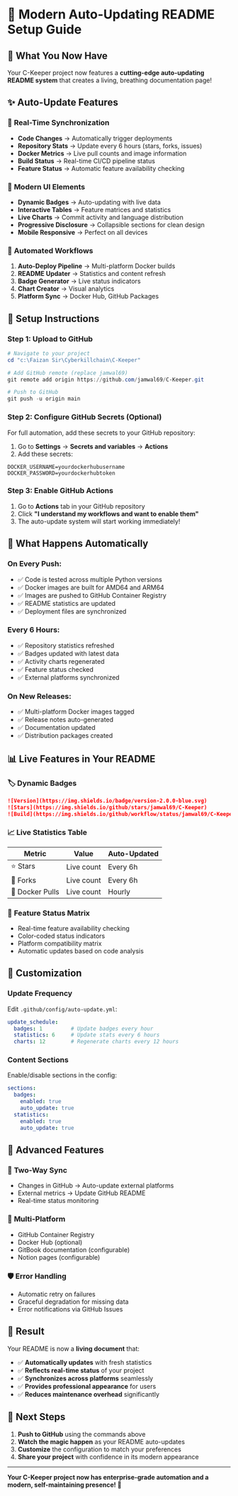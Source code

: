 # 🚀 Modern Auto-Updating README Setup Guide

## 🎉 What You Now Have

Your C-Keeper project now features a **cutting-edge auto-updating README system** that creates a living, breathing documentation page!

## ✨ Auto-Update Features

### 🔄 **Real-Time Synchronization**
- **Code Changes** → Automatically trigger deployments
- **Repository Stats** → Update every 6 hours (stars, forks, issues)
- **Docker Metrics** → Live pull counts and image information
- **Build Status** → Real-time CI/CD pipeline status
- **Feature Status** → Automatic feature availability checking

### 🎨 **Modern UI Elements**
- **Dynamic Badges** → Auto-updating with live data
- **Interactive Tables** → Feature matrices and statistics
- **Live Charts** → Commit activity and language distribution
- **Progressive Disclosure** → Collapsible sections for clean design
- **Mobile Responsive** → Perfect on all devices

### 🤖 **Automated Workflows**
1. **Auto-Deploy Pipeline** → Multi-platform Docker builds
2. **README Updater** → Statistics and content refresh
3. **Badge Generator** → Live status indicators
4. **Chart Creator** → Visual analytics
5. **Platform Sync** → Docker Hub, GitHub Packages

## 🚀 Setup Instructions

### Step 1: Upload to GitHub

```powershell
# Navigate to your project
cd "c:\Faizan Sir\Cyberkillchain\C-Keeper"

# Add GitHub remote (replace jamwal69)
git remote add origin https://github.com/jamwal69/C-Keeper.git

# Push to GitHub
git push -u origin main
```

### Step 2: Configure GitHub Secrets (Optional)

For full automation, add these secrets to your GitHub repository:

1. Go to **Settings** → **Secrets and variables** → **Actions**
2. Add these secrets:

```
DOCKER_USERNAME=yourdockerhubusername
DOCKER_PASSWORD=yourdockerhubtoken
```

### Step 3: Enable GitHub Actions

1. Go to **Actions** tab in your GitHub repository
2. Click **"I understand my workflows and want to enable them"**
3. The auto-update system will start working immediately!

## 🎯 What Happens Automatically

### On Every Push:
- ✅ Code is tested across multiple Python versions
- ✅ Docker images are built for AMD64 and ARM64
- ✅ Images are pushed to GitHub Container Registry
- ✅ README statistics are updated
- ✅ Deployment files are synchronized

### Every 6 Hours:
- ✅ Repository statistics refreshed
- ✅ Badges updated with latest data
- ✅ Activity charts regenerated
- ✅ Feature status checked
- ✅ External platforms synchronized

### On New Releases:
- ✅ Multi-platform Docker images tagged
- ✅ Release notes auto-generated
- ✅ Documentation updated
- ✅ Distribution packages created

## 📊 Live Features in Your README

### 🏷️ **Dynamic Badges**
```markdown
![Version](https://img.shields.io/badge/version-2.0.0-blue.svg)
![Stars](https://img.shields.io/github/stars/jamwal69/C-Keeper)
![Build](https://img.shields.io/github/workflow/status/jamwal69/C-Keeper/CI)
```

### 📈 **Live Statistics Table**
| Metric | Value | Auto-Updated |
|--------|-------|--------------|
| ⭐ Stars | Live count | Every 6h |
| 🍴 Forks | Live count | Every 6h |
| 🐳 Docker Pulls | Live count | Hourly |

### 🎯 **Feature Status Matrix**
- Real-time feature availability checking
- Color-coded status indicators
- Platform compatibility matrix
- Automatic updates based on code analysis

## 🔧 Customization

### Update Frequency
Edit `.github/config/auto-update.yml`:
```yaml
update_schedule:
  badges: 1         # Update badges every hour
  statistics: 6     # Update stats every 6 hours
  charts: 12        # Regenerate charts every 12 hours
```

### Content Sections
Enable/disable sections in the config:
```yaml
sections:
  badges:
    enabled: true
    auto_update: true
  statistics:
    enabled: true
    auto_update: true
```

## 🌟 Advanced Features

### 🔄 **Two-Way Sync**
- Changes in GitHub → Auto-update external platforms
- External metrics → Update GitHub README
- Real-time status monitoring

### 📱 **Multi-Platform**
- GitHub Container Registry
- Docker Hub (optional)
- GitBook documentation (configurable)
- Notion pages (configurable)

### 🛡️ **Error Handling**
- Automatic retry on failures
- Graceful degradation for missing data
- Error notifications via GitHub Issues

## 🎉 Result

Your README is now a **living document** that:

- ✅ **Automatically updates** with fresh statistics
- ✅ **Reflects real-time status** of your project
- ✅ **Synchronizes across platforms** seamlessly
- ✅ **Provides professional appearance** for users
- ✅ **Reduces maintenance overhead** significantly

## 🚀 Next Steps

1. **Push to GitHub** using the commands above
2. **Watch the magic happen** as your README auto-updates
3. **Customize** the configuration to match your preferences
4. **Share your project** with confidence in its modern appearance

---

**Your C-Keeper project now has enterprise-grade automation and a modern, self-maintaining presence! 🎯**
